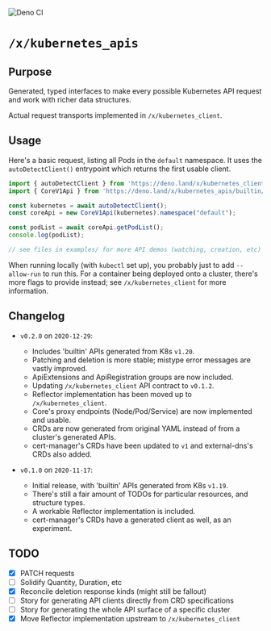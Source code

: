 ![Deno CI](https://github.com/danopia/deno-kubernetes_apis/workflows/Deno%20CI/badge.svg?branch=main)

# `/x/kubernetes_apis`

## Purpose

Generated, typed interfaces to make every possible Kubernetes API request and work with richer data structures.

Actual request transports implemented in `/x/kubernetes_client`.

## Usage

Here's a basic request, listing all Pods in the `default` namespace.
It uses the `autoDetectClient()` entrypoint which returns the first usable client.

```ts
import { autoDetectClient } from 'https://deno.land/x/kubernetes_client@v0.2.0/mod.ts';
import { CoreV1Api } from 'https://deno.land/x/kubernetes_apis/builtin/core@v1/mod.ts';

const kubernetes = await autoDetectClient();
const coreApi = new CoreV1Api(kubernetes).namespace("default");

const podList = await coreApi.getPodList();
console.log(podList);

// see files in examples/ for more API demos (watching, creation, etc)
```

When running locally (with `kubectl` set up), you probably just to add `--allow-run` to run this.
For a container being deployed onto a cluster, there's more flags to provide instead;
see `/x/kubernetes_client` for more information.

## Changelog

* `v0.2.0` on `2020-12-29`:
  * Includes 'builtin' APIs generated from K8s `v1.20`.
  * Patching and deletion is more stable; mistype error messages are vastly improved.
  * ApiExtensions and ApiRegistration groups are now included.
  * Updating `/x/kubernetes_client` API contract to `v0.1.2`.
  * Reflector implementation has been moved up to `/x/kubernetes_client`.
  * Core's proxy endpoints (Node/Pod/Service) are now implemented and usable.
  * CRDs are now generated from original YAML instead of from a cluster's generated APIs.
  * cert-manager's CRDs have been updated to `v1` and external-dns's CRDs also added.

* `v0.1.0` on `2020-11-17`:
  * Initial release, with 'builtin' APIs generated from K8s `v1.19`.
  * There's still a fair amount of TODOs for particular resources, and structure types.
  * A workable Reflector implementation is included.
  * cert-manager's CRDs have a generated client as well, as an experiment.

## TODO

* [x] PATCH requests
* [ ] Solidify Quantity, Duration, etc
* [x] Reconcile deletion response kinds (might still be fallout)
* [ ] Story for generating API clients directly from CRD specifications
* [ ] Story for generating the whole API surface of a specific cluster
* [x] Move Reflector implementation upstream to `/x/kubernetes_client`
